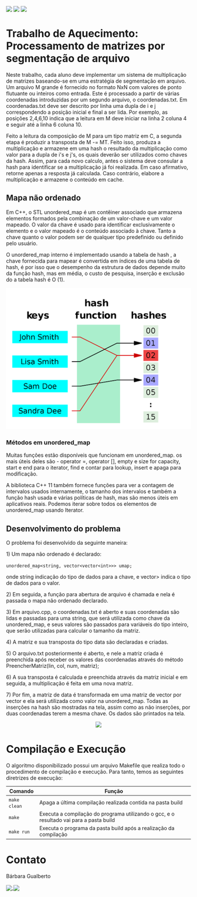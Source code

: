 <div style="display: inline-block;">
<img src="https://img.shields.io/badge/c++-%2300599C.svg?style=for-the-badge&logo=c%2B%2B&logoColor=white"/> 
<img src="https://img.shields.io/badge/Visual_Studio_Code-0078D4?style=for-the-badge&logo=visual%20studio%20code&logoColor=white"/> 
<img src="https://img.shields.io/badge/Ubuntu-E95420?style=for-the-badge&logo=ubuntu&logoColor=white"/> 
</a> 
</div>

# Trabalho de Aquecimento: Processamento de matrizes por segmentação de arquivo

<p> Neste trabalho, cada aluno deve implementar um sistema de multiplicação de matrizes baseando-se em uma estratégia de segmentação em arquivo. Um arquivo M grande é fornecido no formato NxN com valores de ponto flutuante ou inteiros como entrada. Este é processado a partir de várias coordenadas introduzidas por um segundo arquivo, o coordenadas.txt. Em coordenadas.txt deve ser descrito por linha uma dupla de i e j correspondendo a posição inicial e final a ser lida. Por exemplo, as posições 2,4,6,10 indica que a leitura em M deve iniciar na linha 2 coluna 4 e seguir até a linha 6 coluna 10.  </p>

<p>Feito a leitura da composição de M para um tipo matriz em C, a segunda etapa é produzir a transposta de M -= MT. Feito isso, produza a multiplicação e armazene em uma hash o resultado da multiplicação como valor para a dupla de i's e j's, os quais deverão ser utilizados como chaves da hash. Assim, para cada novo calculo, antes o sistema deve consular a hash para identificar se a multiplicação já foi realizada. Em caso afirmativo, retorne apenas a resposta já calculada. Caso contrário, elabore a multiplicação e armazene o conteúdo em cache.  </p>

## Mapa não ordenado

<p>Em C++, o STL unordered_map é um contêiner associado que armazena elementos formados pela combinação de um valor-chave e um valor mapeado. O valor da chave é usado para identificar exclusivamente o elemento e o valor mapeado é o conteúdo associado à chave. Tanto a chave quanto o valor podem ser de qualquer tipo predefinido ou definido pelo usuário.</p>

<p>O unordered_map interno é implementado usando a tabela de hash , a chave fornecida para mapear é convertida em índices de uma tabela de hash, é por isso que o desempenho da estrutura de dados depende muito da função hash, mas em média, o custo de pesquisa, inserção e exclusão do a tabela hash é O (1). </p>

<div align="center">
 <p> </p>
 <img src="img/hash function.png">
 <p> </p>
</div>


### Métodos em unordered_map 
<p>Muitas funções estão disponíveis que funcionam em unordered_map. os mais úteis deles são - operator =, operator [], empty e size for capacity, start e end para o iterator, find e contar para lookup, insert e apaga para modificação.</p>
<p>A biblioteca C++ 11 também fornece funções para ver a contagem de intervalos usados internamente, o tamanho dos intervalos e também a função hash usada e várias políticas de hash, mas são menos úteis em aplicativos reais. Podemos iterar sobre todos os elementos de unordered_map usando Iterator.</p>

## Desenvolvimento do problema

<p>  O problema foi desenvolvido da seguinte maneira: </p>

<p> 1) Um mapa não ordenado é declarado: </p>

```unordered_map<string, vector<vector<int>>> umap;```
<p> onde string indicação do tipo de dados para a chave, e vector<vector<int>> indica o tipo de dados para o valor.</p>

<p> 2) Em seguida, a função para abertura de arquivo é chamada e nela é passada o mapa não ordenado declarado. </p>

<p> 3) Em arquivo.cpp, o coordenadas.txt é aberto e suas coordenadas são lidas e passadas para uma string, que será utilizada como chave da unordered_map, e seus valores são passados para variáveis do tipo inteiro, que serão utilizadas para calcular o tamanho da matriz. </p>

<p> 4) A matriz e sua transposta do tipo data são declaradas e criadas. </p>

<p> 5) O arquivo.txt posteriormente é aberto, e nele a matriz criada é preenchida após receber os valores das coordenadas através do método PreencherMatriz(lin, col, num, matriz); </p>

<p> 6) A sua transposta é calculada e preenchida através da matriz inicial e em seguida, a multiplicação é feita em uma nova matriz. </p>

<p> 7) Por fim, a matriz de data é transformada em uma matriz de vector por vector e ela será utilizada como valor na unordered_map. Todas as inserções na hash são mostradas na tela, assim como as não inserções, por duas coordenadas terem a mesma chave. Os dados são printados na tela. </p>


<div align="center">
 <p> </p>
 <img src="img/imprimir.png">
 <p> </p>
</div>


# Compilação e Execução

O algoritmo disponibilizado possui um arquivo Makefile que realiza todo o procedimento de compilação e execução. Para tanto, temos as seguintes diretrizes de execução:

<div>

| Comando                |  Função                                                                                           |
| -----------------------| ------------------------------------------------------------------------------------------------- |
|  `make clean`          | Apaga a última compilação realizada contida na pasta build                                        |
|  `make`                | Executa a compilação do programa utilizando o gcc, e o resultado vai para a pasta build           |
|  `make run`            | Executa o programa da pasta build após a realização da compilação                                 |

</div>

# Contato

<div>
<p align="justify"> Bárbara Gualberto</p>
<a href="https://t.me/barbrinas">
<img align="center" src="https://img.shields.io/badge/Telegram-2CA5E0?style=for-the-badge&logo=telegram&logoColor=white"/> 
 
 <a href="[https://www.linkedin.com/in/thaissa-vitoria-daldegan-6a84b9153/](https://www.linkedin.com/in/barbara-gualberto/)">
<img align="center"  src="https://img.shields.io/badge/LinkedIn-0077B5?style=for-the-badge&logo=linkedin&logoColor=white"/>
</a>
</div>

